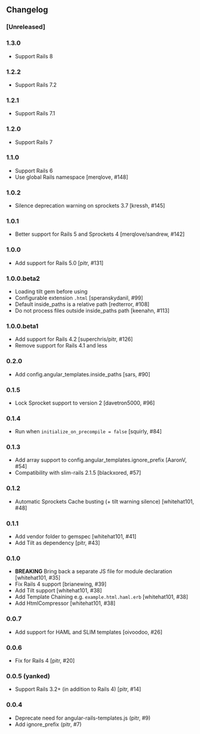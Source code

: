 ## Changelog

### [Unreleased]

### 1.3.0

- Support Rails 8

### 1.2.2

- Support Rails 7.2

### 1.2.1

- Support Rails 7.1

### 1.2.0

- Support Rails 7

### 1.1.0

- Support Rails 6
- Use global Rails namespace [merqlove, #148]

### 1.0.2

- Silence deprecation warning on sprockets 3.7 [kressh, #145]

### 1.0.1

- Better support for Rails 5 and Sprockets 4 [merqlove/sandrew, #142]

### 1.0.0

- Add support for Rails 5.0 [pitr, #131]

### 1.0.0.beta2

- Loading tilt gem before using
- Configurable extension `.html` [speranskydanil, #99]
- Default inside_paths is a relative path [redterror, #108]
- Do not process files outside inside_paths path [keenahn, #113]

### 1.0.0.beta1

- Add support for Rails 4.2 [superchris/pitr, #126]
- Remove support for Rails 4.1 and less

### 0.2.0

- Add config.angular_templates.inside_paths [sars, #90]

### 0.1.5

- Lock Sprocket support to version 2 [davetron5000, #96]

### 0.1.4

- Run when `initialize_on_precompile = false` [squirly, #84]

### 0.1.3

- Add array support to config.angular_templates.ignore_prefix [AaronV, #54]
- Compatibility with slim-rails 2.1.5 [blackxored, #57]

### 0.1.2

- Automatic Sprockets Cache busting (+ tilt warning silence) [whitehat101, #48]

### 0.1.1

- Add vendor folder to gemspec [whitehat101, #41]
- Add Tilt as dependency [pitr, #43]

### 0.1.0

- **BREAKING** Bring back a separate JS file for module declaration [whitehat101, #35]
- Fix Rails 4 support [brianewing, #39]
- Add Tilt support [whitehat101, #38]
- Add Template Chaining e.g. `example.html.haml.erb` [whitehat101, #38]
- Add HtmlCompressor [whitehat101, #38]

### 0.0.7

- Add support for HAML and SLIM templates [oivoodoo, #26]

### 0.0.6

- Fix for Rails 4 [pitr, #20]

### 0.0.5 (yanked)

- Support Rails 3.2+ (in addition to Rails 4) [pitr, #14]

### 0.0.4

- Deprecate need for angular-rails-templates.js (pitr, #9)
- Add ignore_prefix (pitr, #7)
